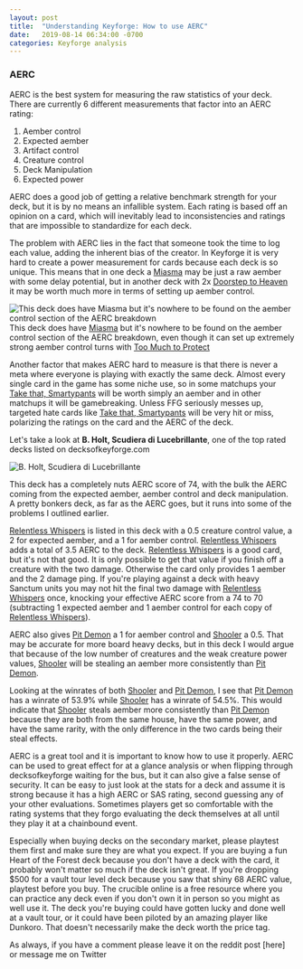 ```yaml
---
layout: post
title:  "Understanding Keyforge: How to use AERC"
date:   2019-08-14 06:34:00 -0700
categories: Keyforge analysis
---
```


### AERC

AERC is the best system for measuring the raw statistics of your deck. There are currently 6 different measurements that factor into an AERC rating:
1. Aember control
2. Expected aember
3. Artifact control
4. Creature control
5. Deck Manipulation
6. Expected power

AERC does a good job of getting a relative benchmark strength for your deck, but it is by no means an infallible system. Each rating is based off an opinion on a card, which will inevitably lead to inconsistencies and ratings that are impossible to standardize for each deck.

The problem with AERC lies in the fact that someone took the time to log each value, adding the inherent bias of the creator. In Keyforge it is very hard to create a power measurement for cards because each deck is so unique. This means that in one deck a [Miasma](https://keyforge-compendium.com/sets/2-aoa/cards/274-miasma) may be just a raw aember with some delay potential, but in another deck with 2x [Doorstep to Heaven](https://keyforge-compendium.com/sets/2-aoa/cards/231-doorstep-to-heaven) it may be worth much more in terms of setting up aember control.

![This deck does have Miasma but it's nowhere to be found on the aember control section of the AERC breakdown](/Images/DecksofKeyforgeSAS+AERC2.jpg)
This deck does have [Miasma](https://keyforge-compendium.com/sets/2-aoa/cards/274-miasma) but it's nowhere to be found on the aember control section of the AERC breakdown, even though it can set up extremely strong aember control turns with [Too Much to Protect](https://keyforge-compendium.com/sets/2-aoa/cards/298-too-much-to-protect)

Another factor that makes AERC hard to measure is that there is never a meta where everyone is playing with exactly the same deck. Almost every single card in the game has some niche use, so in some matchups your [Take that, Smartypants](https://keyforge-compendium.com/sets/2-aoa/cards/50-take-that-smartypants) will be worth simply an aember and in other matchups it will be gamebreaking. Unless FFG seriously messes up, targeted hate cards like [Take that, Smartypants](https://keyforge-compendium.com/sets/2-aoa/cards/50-take-that-smartypants) will be very hit or miss, polarizing the ratings on the card and the AERC of the deck.

Let's take a look at **B. Holt, Scudiera di Lucebrillante**, one of the top rated decks listed on decksofkeyforge.com

![B. Holt, Scudiera di Lucebrillante](/Images/DecksofKeforgeSAS+AERC1.jpg)

This deck has a completely nuts AERC score of 74, with the bulk the AERC coming from the expected aember, aember control and deck manipulation. A pretty bonkers deck, as far as the AERC goes, but it runs into some of the problems I outlined earlier.

[Relentless Whispers](https://keyforge-compendium.com/sets/1-cota/cards/281-relentless-whispers) is listed in this deck with a 0.5 creature control value, a 2 for expected aember, and a 1 for aember control. [Relentless Whispers](https://keyforge-compendium.com/sets/1-cota/cards/281-relentless-whispers) adds a total of 3.5 AERC to the deck. [Relentless Whispers](https://keyforge-compendium.com/sets/1-cota/cards/281-relentless-whispers) is a good card, but it's not that good. It is only possible to get that value if you finish off a creature with the two damage. Otherwise the card only provides 1 aember and the 2 damage ping. If you're playing against a deck with heavy Sanctum units you may not hit the final two damage with [Relentless Whispers](https://keyforge-compendium.com/sets/1-cota/cards/281-relentless-whispers) once, knocking your effective AERC score from a 74 to 70 (subtracting 1 expected aember and 1 aember control for each copy of [Relentless Whispers](https://keyforge-compendium.com/sets/1-cota/cards/281-relentless-whispers)).

AERC also gives [Pit Demon](https://keyforge-compendium.com/sets/1-cota/cards/92-pit-demon) a 1 for aember control and [Shooler](https://keyforge-compendium.com/sets/2-aoa/cards/64-shooler) a 0.5. That may be accurate for more board heavy decks, but in this deck I would argue that because of the low number of creatures and the weak creature power values, [Shooler](https://keyforge-compendium.com/sets/2-aoa/cards/64-shooler) will be stealing an aember more consistently than [Pit Demon](https://keyforge-compendium.com/sets/1-cota/cards/92-pit-demon).

Looking at the winrates of both [Shooler](https://keyforge-compendium.com/sets/2-aoa/cards/64-shooler) and [Pit Demon](https://keyforge-compendium.com/sets/1-cota/cards/92-pit-demon), I see that [Pit Demon](https://keyforge-compendium.com/sets/1-cota/cards/92-pit-demon) has a winrate of 53.9% while [Shooler](https://keyforge-compendium.com/sets/2-aoa/cards/64-shooler) has a winrate of 54.5%. This would indicate that [Shooler](https://keyforge-compendium.com/sets/2-aoa/cards/64-shooler) steals aember more consistently than [Pit Demon](https://keyforge-compendium.com/sets/1-cota/cards/92-pit-demon) because they are both from the same house, have the same power, and have the same rarity, with the only difference in the two cards being their steal effects.

AERC is a great tool and it is important to know how to use it properly. AERC can be used to great effect for at a glance analysis or when flipping through decksofkeyforge waiting for the bus, but it can also give a false sense of security. It can be easy to just look at the stats for a deck and assume it is strong because it has a high AERC or SAS rating, second guessing any of your other evaluations. Sometimes players get so comfortable with the rating systems that they forgo evaluating the deck themselves at all until they play it at a chainbound event.

Especially when buying decks on the secondary market, please playtest them first and make sure they are what you expect. If you are buying a fun Heart of the Forest deck because you don't have a deck with the card, it probably won't matter so much if the deck isn't great. If you're dropping $500 for a vault tour level deck because you saw that shiny 68 AERC value, playtest before you buy. The crucible online is a free resource where you can practice any deck even if you don't own it in person so you might as well use it. The deck you're buying could have gotten lucky and done well at a vault tour, or it could have been piloted by an amazing player like Dunkoro. That doesn't necessarily make the deck worth the price tag.

As always, if you have a comment please leave it on the reddit post [here] or message me on Twitter
